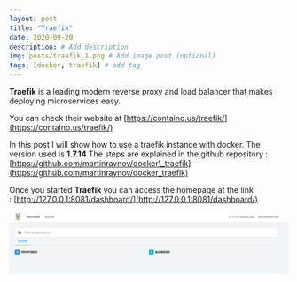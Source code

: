 ```yaml
---
layout: post
title: "Traefik"
date: 2020-09-20
description: # Add description
img: posts/traefik_1.png # Add image post (optional)
tags: [docker, traefik] # add tag
---
```


**Traefik** is a leading modern reverse proxy and load balancer that makes deploying microservices easy.

You can check their website at [https://containo.us/traefik/](https://containo.us/traefik/)

In this post I will show how to use a traefik instance with docker. The version used is **1.7.14**
The steps are explained in the github repository : [https://github.com/martinraynov/docker\_traefik](https://github.com/martinraynov/docker_traefik)

Once you started **Traefik** you can access the homepage at the link : [http://127.0.0.1:8081/dashboard/](http://127.0.0.1:8081/dashboard/)

[![traefik homepage](../../assets/img/posts/traefik_1.png "traefik homepage")](../../assets/img/posts/traefik_1.png )